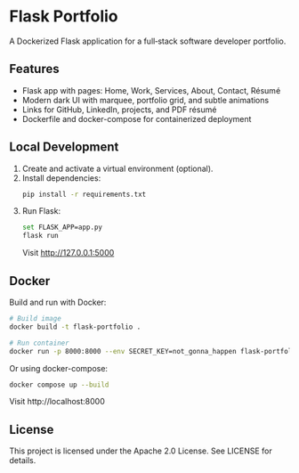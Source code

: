# Flask Portfolio

A Dockerized Flask application for a full‑stack software developer portfolio.

## Features
- Flask app with pages: Home, Work, Services, About, Contact, Résumé
- Modern dark UI with marquee, portfolio grid, and subtle animations
- Links for GitHub, LinkedIn, projects, and PDF résumé
- Dockerfile and docker-compose for containerized deployment

## Local Development
1. Create and activate a virtual environment (optional).
2. Install dependencies:
   ```bash
   pip install -r requirements.txt
   ```
3. Run Flask:
   ```bash
   set FLASK_APP=app.py
   flask run
   ```
   Visit http://127.0.0.1:5000

## Docker
Build and run with Docker:
```bash
# Build image
docker build -t flask-portfolio .

# Run container
docker run -p 8000:8000 --env SECRET_KEY=not_gonna_happen flask-portfolio
```
Or using docker-compose:
```bash
docker compose up --build
```
Visit http://localhost:8000

## License
This project is licensed under the Apache 2.0 License. See LICENSE for details.

